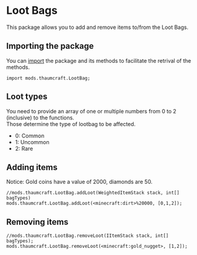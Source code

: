 # Loot Bags

This package allows you to add and remove items to/from the Loot Bags.

## Importing the package

You can [import](/AdvancedFunctions/Import/) the package and its methods to facilitate the retrival of the methods.  
```zenscript
import mods.thaumcraft.LootBag;
```

## Loot types
You need to provide an array of one or multiple numbers from 0 to 2 (inclusive) to the functions.  
Those determine the type of lootbag to be affected.  

- 0: Common
- 1: Uncommon
- 2: Rare

## Adding items

Notice: Gold coins have a value of 2000, diamonds are 50.

```zenscript
//mods.thaumcraft.LootBag.addLoot(WeightedItemStack stack, int[] bagTypes)
mods.thaumcraft.LootBag.addLoot(<minecraft:dirt>%20000, [0,1,2]);
```


## Removing items

```zenscript
//mods.thaumcraft.LootBag.removeLoot(IItemStack stack, int[] bagTypes);
mods.thaumcraft.LootBag.removeLoot(<minecraft:gold_nugget>, [1,2]);
```
